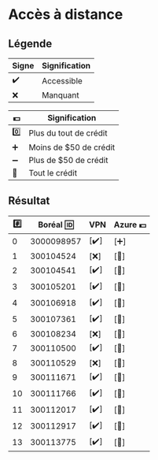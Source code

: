 # Accès à distance

## Légende

| Signe              | Signification          |
|--------------------|------------------------|
| :heavy_check_mark: | Accessible             |
| :x:                | Manquant               |

| :dollar:           | Signification          |
|--------------------|------------------------|
| :zero:             | Plus du tout de crédit |
| :heavy_plus_sign:  | Moins de $50 de crédit |
| :heavy_minus_sign: | Plus de $50 de crédit |
| :100:              | Tout le crédit |



## Résultat

|:hash:| Boréal :id:| VPN                | Azure :dollar:       |
|------|------------|--------------------|----------------------|
|  0   | 3000098957 |[:heavy_check_mark:]| [:heavy_plus_sign:]  |
|  1   | 300104524  |[:x:]               | [:100:]              |
|  2   | 300104541  |[:heavy_check_mark:]| [:100:]              |
|  3   | 300105201  |[:heavy_check_mark:]| [:100:]              |
|  4   | 300106918  |[:heavy_check_mark:]| [:100:]              |
|  5   | 300107361  |[:heavy_check_mark:]| [:100:]              |
|  6   | 300108234  |[:x:]               | [:100:]              |
|  7   | 300110500  |[:heavy_check_mark:]| [:100:]              |
|  8   | 300110529  |[:x:]               | [:100:]              |
|  9   | 300111671  |[:heavy_check_mark:]| [:100:]              |
| 10   | 300111766  |[:heavy_check_mark:]| [:100:]              |
| 11   | 300112017  |[:heavy_check_mark:]| [:100:]              |
| 12   | 300112917  |[:heavy_check_mark:]| [:100:]              |
| 13   | 300113775  |[:heavy_check_mark:]| [:100:]              |
